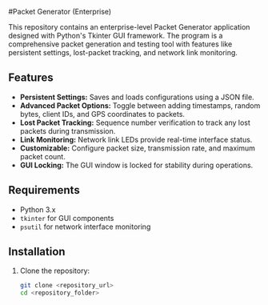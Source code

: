 #Packet Generator (Enterprise)

This repository contains an enterprise-level Packet Generator application designed with Python's Tkinter GUI framework. The program is a comprehensive packet generation and testing tool with features like persistent settings, lost-packet tracking, and network link monitoring.

## Features
- **Persistent Settings:** Saves and loads configurations using a JSON file.
- **Advanced Packet Options:** Toggle between adding timestamps, random bytes, client IDs, and GPS coordinates to packets.
- **Lost Packet Tracking:** Sequence number verification to track any lost packets during transmission.
- **Link Monitoring:** Network link LEDs provide real-time interface status.
- **Customizable:** Configure packet size, transmission rate, and maximum packet count.
- **GUI Locking:** The GUI window is locked for stability during operations.

## Requirements
- Python 3.x
- `tkinter` for GUI components
- `psutil` for network interface monitoring

## Installation
1. Clone the repository:
   ```bash
   git clone <repository_url>
   cd <repository_folder>
